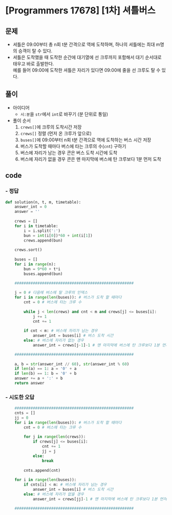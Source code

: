# [Programmers 17678] [1차] 셔틀버스

## 문제
- 셔틀은 09:00부터 총 n회 t분 간격으로 역에 도착하며, 하나의 셔틀에는 최대 m명의 승객이 탈 수 있다.
- 셔틀은 도착했을 때 도착한 순간에 대기열에 선 크루까지 포함해서 대기 순서대로 태우고 바로 출발한다.  
  예를 들어 09:00에 도착한 셔틀은 자리가 있다면 09:00에 줄을 선 크루도 탈 수 있다.

## 풀이
- 아이디어
  - `시:분`을 `str`에서 `int`로 바꾸기 (분 단위로 통일)
- 풀이 순서
  1. `crews[]`에 크루의 도착시간 저장
  2. `crews[]` 정렬 (먼저 온 크루가 앞으로)
  3. `buses[]`에 09:00부터 n회 t분 간격으로 역에 도착하는 버스 시간 저장
  4. 버스가 도착할 때마다 버스에 타는 크루의 수(`cnt`) 구하기
  5. 버스에 자리가 남는 경우 콘은 버스 도착 시간에 도착
  6. 버스에 자리가 없을 경우 콘은 맨 마지막에 버스에 탄 크루보다 1분 먼저 도착

## code
### - 정답
~~~python
def solution(n, t, m, timetable):
    answer_int = 0
    answer = ''
    
    crews = []
    for i in timetable:
        i = i.split(':')
        bun = int(i[0])*60 + int(i[1])
        crews.append(bun)
        
    crews.sort()
    
    buses = []
    for i in range(n):
        bun = 9*60 + t*i
        buses.append(bun)

    ####################################################
    
    j = 0 # 다음에 버스에 탈 크루의 인덱스
    for i in range(len(buses)): # 버스가 도착 할 때마다
        cnt = 0 # 버스에 타는 크루 수
        
        while j < len(crews) and cnt < m and crews[j] <= buses[i]:
            j += 1
            cnt += 1
                
        if cnt < m: # 버스에 자리가 남는 경우
            answer_int = buses[i] # 버스 도착 시간
        else: # 버스에 자리가 없는 경우
            answer_int = crews[j-1]-1 # 맨 마지막에 버스에 탄 크루보다 1분 먼저

    ####################################################
   
    a, b = str(answer_int // 60), str(answer_int % 60)
    if len(a) == 1: a = '0' + a
    if len(b) == 1: b = '0' + b
    answer += a + ':' + b
    return answer
~~~
### - 시도한 오답
~~~python
    ####################################################
    cnts = []
    jj = 0 
    for i in range(len(buses)): # 버스가 도착 할 때마다
        cnt = 0 # 버스에 타는 크루 수
        
        for j in range(len(crews)):
            if crews[j] <= buses[i]:
                cnt += 1
                jj = j
            else:
                break
                
        cnts.append(cnt)
            
    for i in range(len(buses)):
        if cnts[i] < m: # 버스에 자리가 남는 경우
            answer_int = buses[i] # 버스 도착 시간
        else: # 버스에 자리가 없을 경우
            answer_int = crews[jj]-1 # 맨 마지막에 버스에 탄 크루보다 1분 먼저

    ####################################################
~~~
